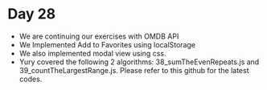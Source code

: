 # Day 28

* We are continuing our exercises with OMDB API
* We Implemented Add to Favorites using localStorage
* We also implemented modal view using css.
* Yury covered the following 2 algorithms: 38_sumTheEvenRepeats.js and 39_countTheLargestRange.js. Please refer to this github for the latest codes.






